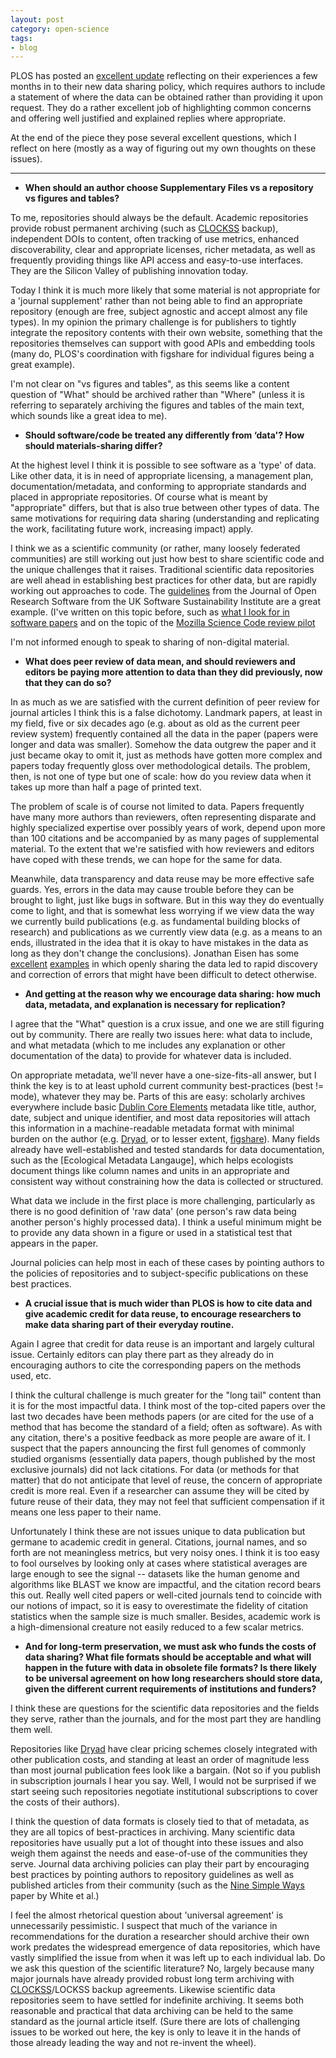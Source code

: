 ```yaml
---
layout: post
category: open-science
tags:
- blog
---
```


PLOS has posted an [excellent
update](http://blogs.plos.org/biologue/2014/05/30/plos-data-policy-update/)
reflecting on their experiences a few months in to their new data sharing
policy, which requires authors to include a statement of where the data
can be obtained rather than providing it upon request. They do a rather
excellent job of highlighting common concerns and offering well justified
and explained replies where appropriate.


At the end of the piece they pose several excellent questions, which I reflect on here
(mostly as a way of figuring out my own thoughts on these issues).

----------------


- __When should an author choose Supplementary Files vs a repository
vs figures and tables?__

To me, repositories should always be the default. Academic repositories
provide robust permanent archiving (such as [CLOCKSS]
backup), independent DOIs to content, often tracking of use metrics,
enhanced discoverability, clear and appropriate licenses, richer metadata,
as well as frequently providing things like API access and easy-to-use
interfaces.  They are the Silicon Valley of publishing innovation today.

Today I think it is much more likely that some material is not
appropriate for a 'journal supplement' rather than not being able to
find an appropriate repository (enough are free, subject agnostic and
accept almost any file types). In my opinion the primary challenge is
for publishers to tightly integrate the repository contents with their
own website, something that the repositories themselves can support
with good APIs and embedding tools (many do, PLOS's coordination with
figshare for individual figures being a great example).

I'm not clear on "vs figures and tables", as this seems like a content
question of "What" should be archived rather than "Where" (unless it is
referring to separately archiving the figures and tables of the main text,
which sounds like a great idea to me).

- __Should software/code be treated any differently from ‘data'? How
should materials-sharing differ?__

At the highest level I think it is possible to see software as a 'type'
of data. Like other data, it is in need of appropriate licensing, a
management plan, documentation/metadata, and conforming to appropriate
standards and placed in appropriate repositories.  Of course what is meant
by "appropriate" differs, but that is also true between other types of
data. The same motivations for requiring data sharing (understanding and
replicating the work, facilitating future work, increasing impact) apply.

I think we as a scientific community (or rather, many loosely federated
communities) are still working out just how best to share scientific
code and the unique challenges that it raises.  Traditional scientific
data repositories are well ahead in establishing best practices for
other data, but are rapidly working out approaches to code. The [guidelines](http://openresearchsoftware.metajnl.com/about/editorialPolicies)
from the Journal of Open Research Software from the UK Software
Sustainability Institute are a great example. (I've written on this topic
before, such as [what I look for in software papers](http://www.carlboettiger.info/2013/06/13/what-I-look-for-in-software-papers.html) and on the topic
of the [Mozilla Science Code review pilot](www.carlboettiger.info/2013/09/25/mozilla-software-review.html)

I'm not informed enough to speak to sharing of non-digital material.

- __What does peer review of data mean, and should reviewers and editors
be paying more attention to data than they did previously, now that they
can do so?__


In as much as we are satisfied with the current definition of peer review
for journal articles I think this is a false dichotomy. Landmark papers, at
least in my field, five or six decades ago (e.g. about as old as the
current peer review system) frequently contained all the data in the paper
(papers were longer and data was smaller).  Somehow the data outgrew the
paper and it just became okay to omit it, just as methods have gotten more
complex and papers today frequently gloss over methodological details. The
problem, then, is not one of type but one of scale: how do you review data
when it takes up more than half a page of printed text.

The problem of scale is of course not limited to data. Papers frequently
have many more authors than reviewers, often representing disparate and
highly specialized expertise over possibly years of work, depend upon more
than 100 citations and be accompanied by as many pages of supplemental material.
To the extent that we're satisfied with how reviewers and editors have coped
with these trends, we can hope for the same for data.

Meanwhile, data transparency and data reuse may be more effective safe guards.
Yes, errors in the data may cause trouble before they can be brought to light,
just like bugs in software.  But in this way they do eventually come to light,
and that is somewhat less worrying if we view data the way we currently build publications
(e.g. as fundamental building blocks of research) and publications as we currently
view data (e.g. as a means to an ends, illustrated in the idea that it is okay to have
mistakes in the data as long as they don't change the conclusions). Jonathan Eisen
has some [excellent](http://www.slideshare.net/phylogenomics/jonathan-eisen-talk-on-open-science-at-bosc2012-ismb "see slide 13") [examples](https://www.youtube.com/watch?v=oWZzUe3Kxeo) in which openly sharing the data led to rapid
discovery and correction of errors that might have been difficult to detect
otherwise.



- __And getting at the reason why we encourage data sharing: how much data,
metadata, and explanation is necessary for replication?__

I agree that the "What" question is a crux issue, and one we are still
figuring out by community. There are really two issues here: what data
to include, and what metadata (which to me includes any explanation or
other documentation of the data) to provide for whatever data is included.


On appropriate metadata, we'll never have a one-size-fits-all answer, but
I think the key is to at least uphold current community best-practices
(best != mode), whatever they may be. Parts of this are easy: scholarly
archives everywhere include basic [Dublin Core Elements] metadata
like title, author, date, subject and unique identifier, and most
data repositories will attach this information in a machine-readable
metadata format with minimal burden on the author (e.g. [Dryad], or to
lesser extent, [figshare]).  Many fields already have well-established
and tested standards for data documentation, such as the [Ecological
Metadata Langauge], which helps ecologists document things like column
names and units in an appropriate and consistent way without constraining
how the data is collected or structured.

What data we include in the first place is more challenging, particularly
as there is no good definition of 'raw data' (one person's raw data being
another person's highly processed data). I think a useful minimum might
be to provide any data shown in a figure or used in a statistical test
that appears in the paper.

Journal policies can help most in each of these cases by pointing authors
to the policies of repositories and to subject-specific publications on
these best practices.


- __A crucial issue that is much wider than PLOS is how to cite data and
give academic credit for data reuse, to encourage researchers to make
data sharing part of their everyday routine.__

Again I agree that credit for data reuse is an important and largely
cultural issue. Certainly editors can play there part as they already do
in encouraging authors to cite the corresponding papers on the methods
used, etc.

I think the cultural challenge is much greater for the "long tail" content
than it is for the most impactful data. I think most of the top-cited
papers over the last two decades have been methods papers (or are cited
for the use of a method that has become the standard of a field; often
as software).  As with any citation, there's a positive feedback as more
people are aware of it.  I suspect that the papers announcing the first
full genomes of commonly studied organisms (essentially data papers,
though published by the most exclusive journals) did not lack citations.
For data (or methods for that matter) that do not anticipate that level
of reuse, the concern of appropriate credit is more real. Even if a
researcher can assume they will be cited by future reuse of their data,
they may not feel that sufficient compensation if it means one less
paper to their name.

Unfortunately I think these are not issues unique to data publication but
germane to academic credit in general. Citations, journal names, and so
forth are not meaningless metrics, but very noisy ones.  I think it is too
easy to fool ourselves by looking only at cases where statistical averages
are large enough to see the signal -- datasets like the human genome and
algorithms like BLAST we know are impactful, and the citation record bears
this out. Really well cited papers or well-cited journals tend to coincide
with our notions of impact, so it is easy to overestimate the fidelity
of citation statistics when the sample size is much smaller. Besides,
academic work is a high-dimensional creature not easily reduced to a few
scalar metrics. <!--(I think that is why, at least in the US, we tend
to place more trust in the opinions of people over current metrics.)-->



- __And for long-term preservation, we must ask who funds the costs of
data sharing?  What file formats should be acceptable and what will
happen in the future with data in obsolete file formats? Is there likely
to be universal agreement on how long researchers should store data,
given the different current requirements of institutions and funders?__

I think these are questions for the scientific data repositories and the
fields they serve, rather than the journals, and for the most part they
are handling them well.

Repositories like [Dryad] have clear pricing schemes closely integrated
with other publication costs, and standing at least an order of magnitude
less than most journal publication fees look like a bargain. (Not so if
you publish in subscription journals I hear you say.  Well, I would not
be surprised if we start seeing such repositories negotiate institutional
subscriptions to cover the costs of their authors).

I think the question of data formats is closely tied to that of metadata,
as they are all topics of best-practices in archiving. Many scientific
data repositories have usually put a lot of thought into these issues
and also weigh them against the needs and ease-of-use of the communities
they serve.  Journal data archiving policies can play their part by
encouraging best practices by pointing authors to repository guidelines as
well as published articles from their community (such as the [Nine Simple
Ways](http://library.queensu.ca/ojs/index.php/IEE/article/view/4608)
paper by White et al.)

I feel the almost rhetorical question about 'universal agreement'
is unnecessarily pessimistic.  I suspect that much of the variance in
recommendations for the duration a researcher should archive their own
work predates the widespread emergence of data repositories, which have
vastly simplified the issue from when it was left up to each individual
lab.  Do we ask this question of the scientific literature? No, largely
because many major journals have already provided robust long term
archiving with [CLOCKSS]/LOCKSS backup agreements.  Likewise scientific
data repositories seem to have settled for indefinite archiving.  It seems
both reasonable and practical that data archiving can be held to the
same standard as the journal article itself. (Sure there are lots of
challenging issues to be worked out here, the key is only to leave it in
the hands of those already leading the way and not re-invent the wheel).



[Dublin Core Elements]: http://en.wikipedia.org/wiki/Dublin_Core
[Ecological Metadata Language]: http://en.wikipedia.org/wiki/Ecological_Metadata_Language
[figshare]: http://figshare.org
[Dryad]: http://datadryad.org
[CLOCKSS]: http://clockss.org


